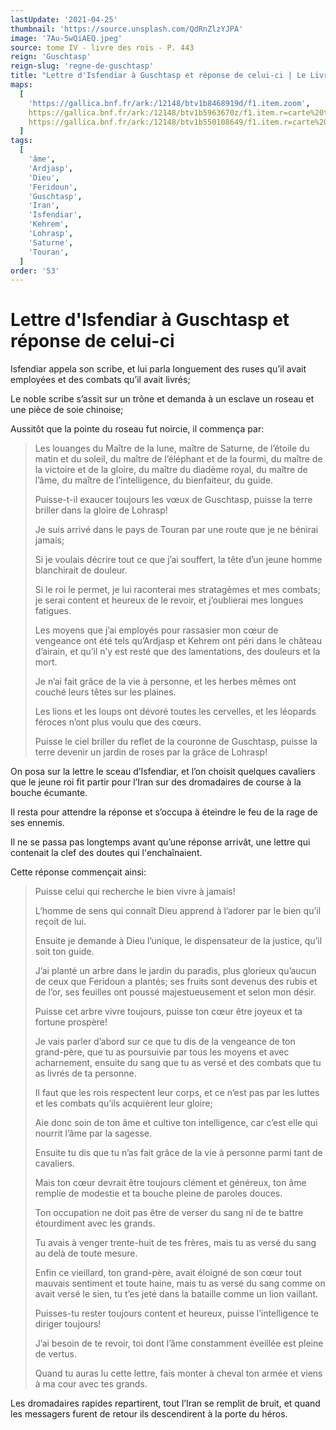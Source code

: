 ```yaml
---
lastUpdate: '2021-04-25'
thumbnail: 'https://source.unsplash.com/QdRnZlzYJPA'
image: '7Au-5wQiAEQ.jpeg'
source: tome IV - livre des rois - P. 443
reign: 'Guschtasp'
reign-slug: 'regne-de-guschtasp'
title: "Lettre d'Isfendiar à Guschtasp et réponse de celui-ci | Le Livre des Rois | Shâhnâmeh"
maps:
  [
    'https://gallica.bnf.fr/ark:/12148/btv1b8468919d/f1.item.zoom',
    https://gallica.bnf.fr/ark:/12148/btv1b5963670z/f1.item.r=carte%20touran.zoom,
    https://gallica.bnf.fr/ark:/12148/btv1b550108649/f1.item.r=carte%20touran.zoom,
  ]
tags:
  [
    'âme',
    'Ardjasp',
    'Dieu',
    'Feridoun',
    'Guschtasp',
    'Iran',
    'Isfendiar',
    'Kehrem',
    'Lohrasp',
    'Saturne',
    'Touran',
  ]
order: '53'
---
```


# Lettre d'Isfendiar à Guschtasp et réponse de celui-ci

Isfendiar appela son scribe, et lui parla longuement des ruses qu’il avait employées et des combats qu’il avait livrés;

Le noble scribe s’assit sur un trône et demanda à un esclave un roseau et une pièce de soie chinoise;

Aussitôt que la pointe du roseau fut noircie, il commença par:

> Les louanges du Maître de la lune, maître de Saturne, de l’étoile du matin et du soleil, du maître de l’éléphant et de la fourmi, du maître de la victoire et de la gloire, du maître du diadème royal, du maître de l’âme, du maître de l’intelligence, du bienfaiteur, du guide.
>
> Puisse-t-il exaucer toujours les vœux de Guschtasp, puisse la terre briller dans la gloire de Lohrasp!
>
> Je suis arrivé dans le pays de Touran par une route que je ne bénirai jamais;
>
> Si je voulais décrire tout ce que j’ai souffert, la tête d’un jeune homme blanchirait de douleur.
>
> Si le roi le permet, je lui raconterai mes stratagèmes et mes combats; je serai content et heureux de le revoir, et j’oublierai mes longues fatigues.
>
> Les moyens que j’ai employés pour rassasier mon cœur de vengeance ont été tels qu’Ardjasp et Kehrem ont péri dans le château d’airain, et qu’il n’y est resté que des lamentations, des douleurs et la mort.
>
> Je n’ai fait grâce de la vie à personne, et les herbes mêmes ont couché leurs têtes sur les plaines.
>
> Les lions et les loups ont dévoré toutes les cervelles, et les léopards féroces n’ont plus voulu que des cœurs.
>
> Puisse le ciel briller du reflet de la couronne de Guschtasp, puisse la terre devenir un jardin de roses par la grâce de Lohrasp!

On posa sur la lettre le sceau d’Isfendiar, et l’on choisit quelques cavaliers que le jeune roi fit partir pour l’Iran sur des dromadaires de course à la bouche écumante.

Il resta pour attendre la réponse et s’occupa à éteindre le feu de la rage de ses ennemis.

Il ne se passa pas longtemps avant qu’une réponse arrivât, une lettre qui contenait la clef des doutes qui l'enchaînaient.

Cette réponse commençait ainsi:

> Puisse celui qui recherche le bien vivre à jamais!
>
> L’homme de sens qui connaît Dieu apprend à l’adorer par le bien qu’il reçoit de lui.
>
> Ensuite je demande à Dieu l’unique, le dispensateur de la justice, qu’il soit ton guide.
>
> J’ai planté un arbre dans le jardin du paradis, plus glorieux qu’aucun de ceux que Feridoun a plantés; ses fruits sont devenus des rubis et de l’or, ses feuilles ont poussé majestueusement et selon mon désir.
>
> Puisse cet arbre vivre toujours, puisse ton cœur être joyeux et ta fortune prospère!
>
> Je vais parler d’abord sur ce que tu dis de la vengeance de ton grand-père, que tu as poursuivie par tous les moyens et avec acharnement, ensuite du sang que tu as versé et des combats que tu as livrés de ta personne.
>
> Il faut que les rois respectent leur corps, et ce n’est pas par les luttes et les combats qu’ils acquièrent leur gloire;
>
> Aie donc soin de ton âme et cultive ton intelligence, car c’est elle qui nourrit l’âme par la sagesse.
>
> Ensuite tu dis que tu n’as fait grâce de la vie à personne parmi tant de cavaliers.
>
> Mais ton cœur devrait être toujours clément et généreux, ton âme remplie de modestie et ta bouche pleine de paroles douces.
>
> Ton occupation ne doit pas être de verser du sang ni de te battre étourdiment avec les grands.
>
> Tu avais à venger trente-huit de tes frères, mais tu as versé du sang au delà de toute mesure.
>
> Enfin ce vieillard, ton grand-père, avait éloigné de son cœur tout mauvais sentiment et toute haine, mais tu as versé du sang comme on avait versé le sien, tu t’es jeté dans la bataille comme un lion vaillant.
>
> Puisses-tu rester toujours content et heureux, puisse l’intelligence te diriger toujours!
>
> J’ai besoin de te revoir, toi dont l’âme constamment éveillée est pleine de vertus.
>
> Quand tu auras lu cette lettre, fais monter à cheval ton armée et viens à ma cour avec tes grands.

Les dromadaires rapides repartirent, tout l’Iran se remplit de bruit, et quand les messagers furent de retour ils descendirent à la porte du héros.
